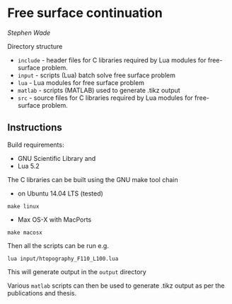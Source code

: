 Free surface continuation
=========================

_Stephen Wade_

Directory structure

  - `include` - header files for C libraries required by Lua modules for free-
      surface problem.
  - `input` - scripts (Lua) batch solve free surface problem
  - `lua` - Lua modules for free surface problem
  - `matlab` - scripts (MATLAB) used to generate .tikz output
  - `src` - source files for C libraries required by Lua modules for free-
      surface problem.

## Instructions

Build requirements:
  - GNU Scientific Library and
  - Lua 5.2

The C libraries can be built using the GNU make tool chain

  - on Ubuntu 14.04 LTS (tested)
  ```
  make linux
  ```
  - Max OS-X with MacPorts
  ```
  make macosx
  ```

Then all the scripts can be run e.g.

```
lua input/htopography_F110_L100.lua
```

This will generate output in the `output` directory

Various `matlab` scripts can then be used to generate .tikz output as per the
publications and thesis.


